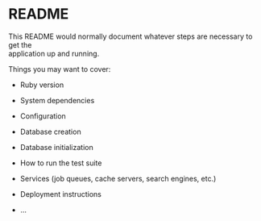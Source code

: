 # README
    
This README would normally document whatever steps are necessary to get the  
application up and running.

Things you may want to cover:  

* Ruby version                    
    
* System dependencies                     
    
* Configuration    

* Database creation  
   
* Database initialization

* How to run the test suite  

* Services (job queues, cache servers, search engines, etc.)

* Deployment instructions

* ...
